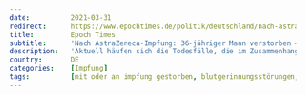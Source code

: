 ```yaml
---
date:          2021-03-31
redirect:      https://www.epochtimes.de/politik/deutschland/nach-astrazeneca-impfung-36-jaehriger-mann-verstorben-embolie-laehmung-koma-tod-a3482552.html
title:         Epoch Times
subtitle:      'Nach AstraZeneca-Impfung: 36-jähriger Mann verstorben – Embolie, Lähmung, Koma, Tod'
description:   'Aktuell häufen sich die Todesfälle, die im Zusammenhang mit den Corona-Impfungen stehen könnten. Das Paul-Ehrlich-Institut hat bereits 31 Fälle von Thrombosen in Deutschland registriert. Auch in Italien wurden Todesfälle gemeldet.'
country:       DE
categories:    [Impfung]
tags:          [mit oder an impfung gestorben, blutgerinnungsstörungen, astrazeneca]
---
```

